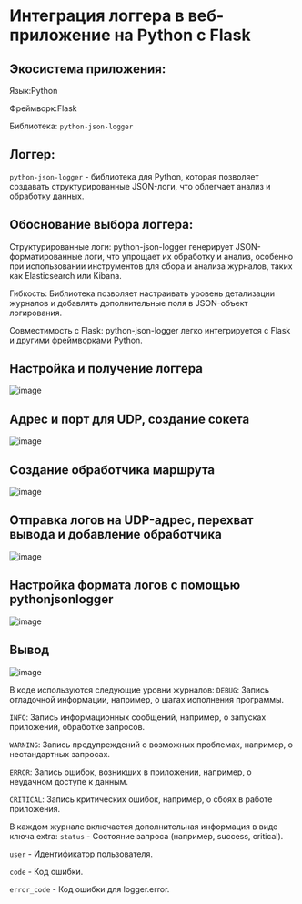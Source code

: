 # Интеграция логгера в веб-приложение на Python с Flask

## Экосистема приложения:
Язык:Python

Фреймворк:Flask

Библиотека: `python-json-logger`

## Логгер:

`python-json-logger` - библиотека для Python, которая позволяет создавать структурированные JSON-логи, что облегчает анализ и обработку данных. 

## Обоснование выбора логгера:

Структурированные логи: python-json-logger  генерирует  JSON-форматированные  логи,  что  упрощает  их  обработку  и  анализ,  особенно  при  использовании  инструментов  для  сбора  и  анализа  журналов,  таких  как  Elasticsearch  или  Kibana.

Гибкость: Библиотека  позволяет  настраивать  уровень  детализации  журналов  и  добавлять  дополнительные  поля  в  JSON-объект  логирования.

Совместимость с Flask: python-json-logger  легко  интегрируется  с  Flask  и  другими  фреймворками  Python.

## Настройка и получение логгера
![image](https://github.com/user-attachments/assets/18a7eba1-0069-4895-b45a-91ca04216e61)

## Адрес и порт для UDP, создание сокета
![image](https://github.com/user-attachments/assets/29621eaa-3b5e-4386-a2cc-ac9e6a99072b)

## Cоздание обработчика маршрута
![image](https://github.com/user-attachments/assets/d249a1b9-61d7-4132-87df-92cec6b61831)

## Отправка логов на UDP-адрес, перехват вывода и добавление обработчика
![image](https://github.com/user-attachments/assets/4eabf3ae-68b2-4c4c-9f5d-8b3354557177)

## Настройка формата логов с помощью pythonjsonlogger
![image](https://github.com/user-attachments/assets/0019e0f9-8e71-4534-8008-7d6c988e1012)

## Вывод
![image](https://github.com/user-attachments/assets/2f950b82-77a2-4d13-ab96-45ff87728b12)

В коде  используются  следующие  уровни  журналов:
`DEBUG`:  Запись  отладочной  информации,  например,  о  шагах  исполнения  программы.

`INFO`:  Запись  информационных  сообщений,  например,  о  запусках  приложений,  обработке  запросов. 

`WARNING`:  Запись  предупреждений  о  возможных  проблемах,  например,  о  нестандартных  запросах.

`ERROR`:  Запись  ошибок,  возникших  в  приложении,  например,  о  неудачном  доступе  к  данным. 

`CRITICAL`:  Запись  критических  ошибок,  например,  о  сбоях  в  работе  приложения. 

В  каждом  журнале  включается  дополнительная  информация  в  виде  ключа  extra:
 `status`  -  Состояние  запроса  (например,  success,  critical).
 
 `user`  -  Идентификатор  пользователя. 
 
 `code`  -  Код  ошибки.
 
 `error_code`  -  Код  ошибки  для  logger.error.
